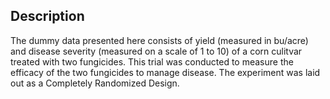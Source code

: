 ## Description

The dummy data presented here consists of yield (measured in bu/acre) and disease
severity (measured on a scale of 1 to 10) of a corn culitvar treated with two
fungicides. This trial was conducted to measure the efficacy of the two fungicides 
to manage disease. The experiment was laid out as a Completely Randomized Design.